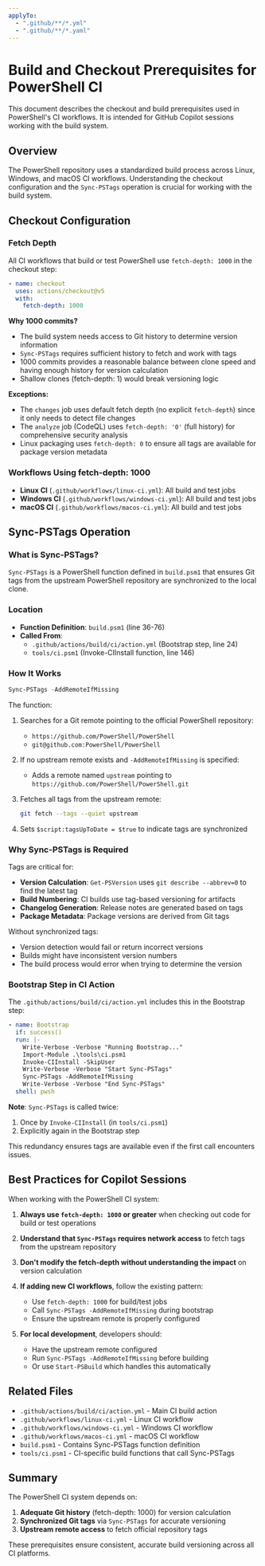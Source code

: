 ```yaml
---
applyTo:
  - ".github/**/*.yml"
  - ".github/**/*.yaml"
---
```


# Build and Checkout Prerequisites for PowerShell CI

This document describes the checkout and build prerequisites used in PowerShell's CI workflows. It is intended for GitHub Copilot sessions working with the build system.

## Overview

The PowerShell repository uses a standardized build process across Linux, Windows, and macOS CI workflows. Understanding the checkout configuration and the `Sync-PSTags` operation is crucial for working with the build system.

## Checkout Configuration

### Fetch Depth

All CI workflows that build or test PowerShell use `fetch-depth: 1000` in the checkout step:

```yaml
- name: checkout
  uses: actions/checkout@v5
  with:
    fetch-depth: 1000
```

**Why 1000 commits?**
- The build system needs access to Git history to determine version information
- `Sync-PSTags` requires sufficient history to fetch and work with tags
- 1000 commits provides a reasonable balance between clone speed and having enough history for version calculation
- Shallow clones (fetch-depth: 1) would break versioning logic

**Exceptions:**
- The `changes` job uses default fetch depth (no explicit `fetch-depth`) since it only needs to detect file changes
- The `analyze` job (CodeQL) uses `fetch-depth: '0'` (full history) for comprehensive security analysis
- Linux packaging uses `fetch-depth: 0` to ensure all tags are available for package version metadata

### Workflows Using fetch-depth: 1000

- **Linux CI** (`.github/workflows/linux-ci.yml`): All build and test jobs
- **Windows CI** (`.github/workflows/windows-ci.yml`): All build and test jobs  
- **macOS CI** (`.github/workflows/macos-ci.yml`): All build and test jobs

## Sync-PSTags Operation

### What is Sync-PSTags?

`Sync-PSTags` is a PowerShell function defined in `build.psm1` that ensures Git tags from the upstream PowerShell repository are synchronized to the local clone.

### Location

- **Function Definition**: `build.psm1` (line 36-76)
- **Called From**: 
  - `.github/actions/build/ci/action.yml` (Bootstrap step, line 24)
  - `tools/ci.psm1` (Invoke-CIInstall function, line 146)

### How It Works

```powershell
Sync-PSTags -AddRemoteIfMissing
```

The function:
1. Searches for a Git remote pointing to the official PowerShell repository:
   - `https://github.com/PowerShell/PowerShell`
   - `git@github.com:PowerShell/PowerShell`

2. If no upstream remote exists and `-AddRemoteIfMissing` is specified:
   - Adds a remote named `upstream` pointing to `https://github.com/PowerShell/PowerShell.git`

3. Fetches all tags from the upstream remote:
   ```bash
   git fetch --tags --quiet upstream
   ```

4. Sets `$script:tagsUpToDate = $true` to indicate tags are synchronized

### Why Sync-PSTags is Required

Tags are critical for:
- **Version Calculation**: `Get-PSVersion` uses `git describe --abbrev=0` to find the latest tag
- **Build Numbering**: CI builds use tag-based versioning for artifacts
- **Changelog Generation**: Release notes are generated based on tags
- **Package Metadata**: Package versions are derived from Git tags

Without synchronized tags:
- Version detection would fail or return incorrect versions
- Builds might have inconsistent version numbers
- The build process would error when trying to determine the version

### Bootstrap Step in CI Action

The `.github/actions/build/ci/action.yml` includes this in the Bootstrap step:

```yaml
- name: Bootstrap
  if: success()
  run: |-
    Write-Verbose -Verbose "Running Bootstrap..."
    Import-Module .\tools\ci.psm1
    Invoke-CIInstall -SkipUser
    Write-Verbose -Verbose "Start Sync-PSTags"
    Sync-PSTags -AddRemoteIfMissing
    Write-Verbose -Verbose "End Sync-PSTags"
  shell: pwsh
```

**Note**: `Sync-PSTags` is called twice:
1. Once by `Invoke-CIInstall` (in `tools/ci.psm1`)
2. Explicitly again in the Bootstrap step

This redundancy ensures tags are available even if the first call encounters issues.

## Best Practices for Copilot Sessions

When working with the PowerShell CI system:

1. **Always use `fetch-depth: 1000` or greater** when checking out code for build or test operations
2. **Understand that `Sync-PSTags` requires network access** to fetch tags from the upstream repository
3. **Don't modify the fetch-depth without understanding the impact** on version calculation
4. **If adding new CI workflows**, follow the existing pattern:
   - Use `fetch-depth: 1000` for build/test jobs
   - Call `Sync-PSTags -AddRemoteIfMissing` during bootstrap
   - Ensure the upstream remote is properly configured

5. **For local development**, developers should:
   - Have the upstream remote configured
   - Run `Sync-PSTags -AddRemoteIfMissing` before building
   - Or use `Start-PSBuild` which handles this automatically

## Related Files

- `.github/actions/build/ci/action.yml` - Main CI build action
- `.github/workflows/linux-ci.yml` - Linux CI workflow
- `.github/workflows/windows-ci.yml` - Windows CI workflow
- `.github/workflows/macos-ci.yml` - macOS CI workflow
- `build.psm1` - Contains Sync-PSTags function definition
- `tools/ci.psm1` - CI-specific build functions that call Sync-PSTags

## Summary

The PowerShell CI system depends on:
1. **Adequate Git history** (fetch-depth: 1000) for version calculation
2. **Synchronized Git tags** via `Sync-PSTags` for accurate versioning
3. **Upstream remote access** to fetch official repository tags

These prerequisites ensure consistent, accurate build versioning across all CI platforms.
